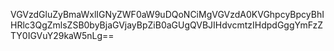 VGVzdGluZyBmaWxlIGNyZWF0aW9uDQoNCiMgVGVzdA0KVGhpcyBpcyBhIHRlc3QgZmlsZSB0byBjaGVjayBpZiB0aGUgQVBJIHdvcmtzIHdpdGggYmFzZTY0IGVuY29kaW5nLg==